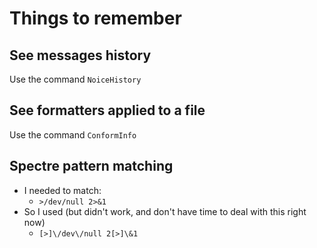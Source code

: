 # Things to remember

## See messages history

Use the command `NoiceHistory`

## See formatters applied to a file

Use the command `ConformInfo`

## Spectre pattern matching

- I needed to match:
  - `>/dev/null 2>&1`
- So I used (but didn't work, and don't have time to deal with this right now)
  - `[>]\/dev\/null 2[>]\&1`
